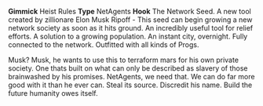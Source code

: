 **Gimmick** Heist Rules
**Type** NetAgents
**Hook** The Network Seed. A new tool created by zillionare Elon Musk Ripoff - This seed can begin growing a new network society as soon as it hits ground. An incredibly useful tool for relief efforts. A solution to a growing population. An instant city, overnight. Fully connected to the network. Outfitted with all kinds of Progs.

Musk? Musk, he wants to use this to terraform mars for his own private society. One thats built on what can only be described as slavery of those brainwashed by his promises. NetAgents, we need that. We can do far more good with it than he ever can. Steal its source. Discredit his name. Build the future humanity owes itself.
